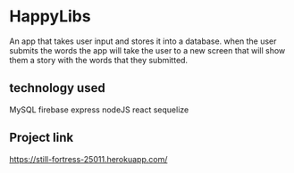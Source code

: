 # HappyLibs
  An app that takes user input and stores it into a database. when the user submits the words the app will take the user to a new screen that will show them a story with the words that they submitted.

## technology used
  MySQL
  firebase
  express
  nodeJS
  react
  sequelize
  
  ## Project link
  https://still-fortress-25011.herokuapp.com/
